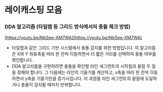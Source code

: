 # 레이캐스팅 모음

### DDA 알고리즘 (타일맵 등 그리드 방식에서의 충돌 체크 방법)

[https://youtu.be/NbSee-XM7WA](https://youtu.be/NbSee-XM7WA)

- 타일맵과 같은 그리드 기반 시스템에서 충돌 감지를 위한 방법입니다. 이 알고리즘은 X와 Y 좌표축을 따라 한 칸씩 이동하면서 더 짧은 거리를 선택하여 충돌 여부를 확인합니다.
- DDA 알고리즘을 구현하려면 충돌을 확인할 라인 세그먼트의 시작점과 끝점 두 점을 정해야 합니다. 그 다음에는 라인의 기울기를 계산하고, x축을 따라 한 칸씩 이동하면서 y축을 기울기만큼 증가시킵니다. 이 과정을 라인 세그먼트의 끝점에 도달하거나 충돌이 감지될 때까지 반복합니다.